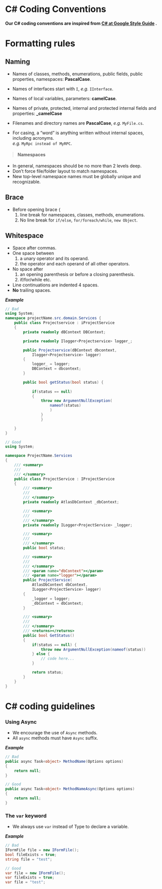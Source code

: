 # C# Coding Conventions

#### Our C# coding conventions are inspired from  [C# at Google Style Guide](https://google.github.io/styleguide/csharp-style.html) .

# Formatting rules

## Naming
- Names of classes, methods, enumerations, public fields, public properties, namespaces: **PascalCase**.

- Names of interfaces start with `I`, *e.g.* `IInterface`.

- Names of local variables, parameters: **camelCase**.

- Names of private, protected, internal and protected internal fields and properties: **_camelCase**

- Filenames and directory names are **PascalCase**, *e.g.* `MyFile.cs`.

- For casing, a “word” is anything written without internal spaces, including acronyms.  
   *e.g.* `MyRpc instead of MyRPC`.  

> #### Namespaces
- In general, namespaces should be no more than 2 levels deep.
- Don’t force file/folder layout to match namespaces.
- New top-level namespace names must be globally unique and recognizable.

## Brace
- Before opening brace `{`
    1) line break for namespaces, classes, methods, enumerations.
    2) No line break for `if/else`, `for/foreach/while`, `new Object`.

## Whitespace
- Space after commas.
- One space between
    1) a unary operator and its operand.
    2) the operator and each operand of all other operators.
- No space after 
    1) an opening parenthesis or before a closing parenthesis. 
    2) if/for/while etc.
- Line continuations are indented 4 spaces.
- **No** trailing spaces.

***Example***  
```c#
// Bad
using System;
namespace projectName.src.domain.Services {
    public class Projectservice : iProjectService 
    {
        private readonly dBContext DBContext;

        private readonly Ilogger<Projectservice> logger_;

        public Projectservice(dBContext dbcontext,
            Ilogger<Projectservice> logger)
        {
            logger_ = logger;
            DBContext = dbcontext;
        }

        public bool getStatus(bool status) { 
       
            if(status == null)
            {
                throw new ArgumentNullException(
                    nameof(status)
                    )
                }
                }

    } 
}
```
```C#
// Good
using System;

namespace ProjectName.Services 
{    
    /// <summary>
    /// 
    /// </summary>
    public class ProjectService : IProjectService
    {
        /// <summary>
        /// 
        /// </summary>
        private readonly AtlasDbContext _dbContext;

        /// <summary>
        /// 
        /// </summary>
        private readonly ILogger<ProjectService> _logger;

        /// <summary>
        /// 
        /// </summary>
        public bool status;

        /// <summary>
        /// 
        /// </summary>
        /// <param name="dbContext"></param>
        /// <param name="logger"></param>
        public ProjectService(
            AtlasDbContext dbContext,
            ILogger<ProjectService> logger)
        {
            _logger = logger;
            _dbContext = dbContext;
        }

        /// <summary>
        /// 
        /// </summary>
        /// <returns></returns>
        public bool GetStatus()
        { 
            if(status == null) {
                throw new ArgumentNullException(nameof(status))
            } else {
                // code here...
            }

            return status;
        }
    } 
}
```

# C# coding guidelines

### Using Async 
- We encourage the use of `Async` methods. 
- All `async` methods must have `Async` suffix.  

***Example***
```c#
// Bad
public async Task<object> MethodName(Options options) 
{
    return null;
}
```
```c#
// Good
public async Task<object> MethodNameAsync(Options options) 
{
    return null;
}
```

### The `var` keyword

- We always use `var` instead of Type to declare a variable.

***Example***
```c#
// Bad
IFormFile file = new IFormFile();
bool fileExists = true;
string file = "test";
```

```c#
// Good
var file = new IFormFile();
var fileExists = true;
var file = "test";
```
